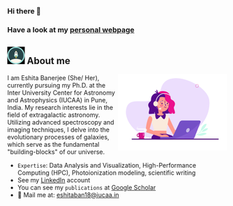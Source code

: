 ### Hi there 👋 

### Have a look at my [personal webpage](https://eshitaban18.github.io/eshitab/)

## <img src="./gifs/rocket.webp" width = 40px />  About me

<img align="right" src="./gifs/girl_coder.gif" width = 250px>


I am Eshita Banerjee (She/ Her), currently pursuing my Ph.D. at the Inter University Center for Astronomy and Astrophysics (IUCAA) in Pune, India. My research interests lie in the field of extragalactic astronomy. Utilizing advanced spectroscopy and imaging techniques, I delve into the evolutionary processes of galaxies, which serve as the fundamental "building-blocks" of our universe.

- `Expertise`:  Data Analysis and Visualization, High-Performance Computing (HPC), Photoionization modeling, scientific writing 
- See my [LinkedIn](www.linkedin.com/in/eshita-banerjee-6821842b6) account
- You can see my `publications` at [Google Scholar](https://scholar.google.com/citations?user=pNvsLn0AAAAJ&hl=en&authuser=1)
- 💬 Mail me at: eshitaban18@iucaa.in


